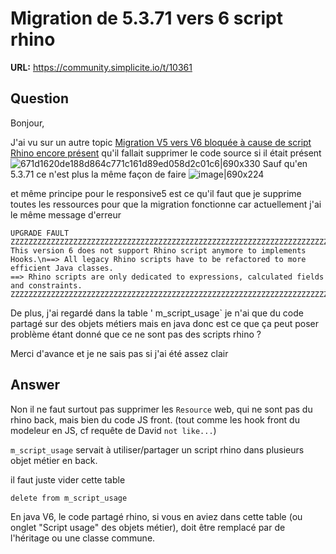 # Migration de 5.3.71 vers 6 script rhino

**URL:** https://community.simplicite.io/t/10361

## Question
Bonjour, 

J'ai vu sur un autre topic  [Migration V5 vers V6 bloquée à cause de script Rhino encore présent](https://community.simplicite.io/t/migration-v5-vers-v6-bloquee-a-cause-de-script-rhino-encore-present/8198) qu'il fallait supprimer le code source si il était présent 
![671d1620de188d864c771c161d89ed058d2c01c6|690x330](upload://xCg4KTLeBf7qbQrkllAfGdJBk9Y.png)
Sauf qu'en 5.3.71 ce n'est plus la même façon de faire 
![image|690x224](upload://sqZwBosQcBAA09jHkmLZOWi7mGc.png)

et même principe pour le responsive5 est ce qu'il faut que je supprime toutes les ressources pour que la migration fonctionne car actuellement j'ai le même message d'erreur 
```
UPGRADE FAULT
ZZZZZZZZZZZZZZZZZZZZZZZZZZZZZZZZZZZZZZZZZZZZZZZZZZZZZZZZZZZZZZZZZZZZZZZZZZZZZZZZZZZZZZZZZZZZZZZZZZZZZZZZZZZZZZZZZZZZZZZ
This version 6 does not support Rhino script anymore to implements Hooks.\n==> All legacy Rhino scripts have to be refactored to more efficient Java classes.
==> Rhino scripts are only dedicated to expressions, calculated fields and constraints.
ZZZZZZZZZZZZZZZZZZZZZZZZZZZZZZZZZZZZZZZZZZZZZZZZZZZZZZZZZZZZZZZZZZZZZZZZZZZZZZZZZZZZZZZZZZZZZZZZZZZZZZZZZZZZZZZZZZZZZZZ
```
De plus, j'ai regardé dans la table ' m_script_usage` je n'ai que du code partagé sur des objets métiers mais en java donc est ce que ça peut poser problème étant donné que ce ne sont pas des scripts rhino ?

Merci d'avance et je ne sais pas si j'ai été assez clair

## Answer
Non il ne faut surtout pas supprimer les `Resource` web, qui ne sont pas du rhino back, mais bien du code JS front. (tout comme les hook front du modeleur en JS, cf requête de David `not like...`)

`m_script_usage` servait à utiliser/partager un script rhino dans plusieurs objet métier en back.

il faut juste vider cette table

`delete from m_script_usage`

En java V6, le code partagé rhino, si vous en aviez dans cette table (ou onglet "Script usage" des objets métier), doit être remplacé par de l'héritage ou une classe commune.
